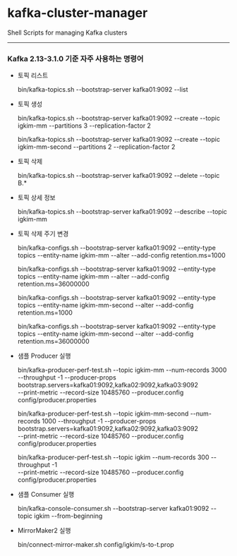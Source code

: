 # kafka-cluster-manager
Shell Scripts for managing Kafka clusters

---

### Kafka 2.13-3.1.0 기준 자주 사용하는 명령어

- 토픽 리스트

    bin/kafka-topics.sh --bootstrap-server kafka01:9092 --list

- 토픽 생성

    bin/kafka-topics.sh --bootstrap-server kafka01:9092 --create --topic igkim-mm --partitions 3 --replication-factor 2
    
    bin/kafka-topics.sh --bootstrap-server kafka01:9092 --create --topic igkim-mm-second --partitions 2 --replication-factor 2

- 토픽 삭제

    bin/kafka-topics.sh --bootstrap-server kafka01:9092 --delete --topic B.*

- 토픽 상세 정보

    bin/kafka-topics.sh --bootstrap-server kafka01:9092 --describe --topic igkim-mm

- 토픽 삭제 주기 변경

    bin/kafka-configs.sh --bootstrap-server kafka01:9092 --entity-type topics --entity-name igkim-mm --alter --add-config retention.ms=1000

    bin/kafka-configs.sh --bootstrap-server kafka01:9092 --entity-type topics --entity-name igkim-mm --alter --add-config retention.ms=36000000

    bin/kafka-configs.sh --bootstrap-server kafka01:9092 --entity-type topics --entity-name igkim-mm-second --alter --add-config retention.ms=1000

    bin/kafka-configs.sh --bootstrap-server kafka01:9092 --entity-type topics --entity-name igkim-mm-second --alter --add-config retention.ms=36000000

- 샘플 Producer 실행

    bin/kafka-producer-perf-test.sh --topic igkim-mm --num-records 3000 --throughput -1 --producer-props bootstrap.servers=kafka01:9092,kafka02:9092,kafka03:9092 \
 --print-metric --record-size 10485760 --producer.config config/producer.properties

    bin/kafka-producer-perf-test.sh --topic igkim-mm-second --num-records 1000 --throughput -1 --producer-props bootstrap.servers=kafka01:9092,kafka02:9092,kafka03:9092 \
 --print-metric --record-size 10485760 --producer.config config/producer.properties

    bin/kafka-producer-perf-test.sh --topic igkim --num-records 300 --throughput -1 \
 --print-metric --record-size 10485760 --producer.config config/producer.properties

- 샘플 Consumer 실행

    bin/kafka-console-consumer.sh --bootstrap-server kafka01:9092 --topic igkim --from-beginning

- MirrorMaker2 실행

    bin/connect-mirror-maker.sh config/igkim/s-to-t.prop
